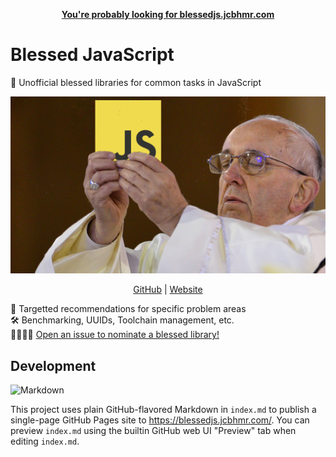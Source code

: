 <p align=center>
  <b><a href="https://blessedjs.jcbhmr.com/">You're probably looking for blessedjs.jcbhmr.com</a></b>
</p>

# Blessed JavaScript

🙏 Unofficial blessed libraries for common tasks in JavaScript

<p align=center>
  <img width=550 src="./media/pope-blessing-js-meme.png">
</p>

<p align=center>
  <a href="https://github.com/jcbhmr/blessedjs.jcbhmr.com">GitHub</a>
  | <a href="https://blessedjs.jcbhmr.com/">Website</a>
</p>

🎯 Targetted recommendations for specific problem areas \
🛠️ Benchmarking, UUIDs, Toolchain management, etc. \
👨‍👩‍👧‍👦 [Open an issue to nominate a blessed library!](https://github.com/jcbhmr/blessedjs.jcbhmr.com/issues)

## Development

![Markdown](https://img.shields.io/badge/Markdown-000000?style=for-the-badge&logo=Markdown&logoColor=FFFFFF)

This project uses plain GitHub-flavored Markdown in `index.md` to publish a single-page GitHub Pages site to https://blessedjs.jcbhmr.com/. You can preview `index.md` using the builtin GitHub web UI "Preview" tab when editing `index.md`.
